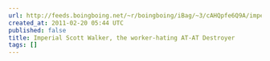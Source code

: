 ```yaml
---
url: http://feeds.boingboing.net/~r/boingboing/iBag/~3/cAHQpfe6Q9A/imperial-scott-walke.html
created_at: 2011-02-20 05:44 UTC
published: false
title: Imperial Scott Walker, the worker-hating AT-AT Destroyer
tags: []
---
```




